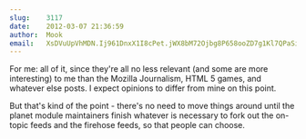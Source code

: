 ```yaml
---
slug:    3117
date:    2012-03-07 21:36:59
author:  Mook
email:   XsDVuUpVhMDN.Ij961DnxX1I8cPet.jWX8bM72Ojbg8P658ooZD7g1Kl7QPaSijrvDrIvZMYCr2LcaVQI3dtOmKSRT76ueiPg=
---
```


For me: all of it, since they're all no less relevant (and some are
more interesting) to me than the Mozilla Journalism, HTML 5 games, and
whatever else posts.  I expect opinions to differ from mine on this
point.

But that's kind of the point - there's no need to move things around
until the planet module maintainers finish whatever is necessary to
fork out the on-topic feeds and the firehose feeds, so that people can
choose.
